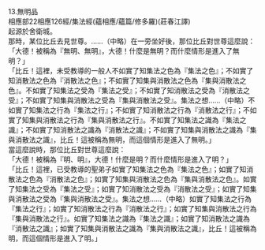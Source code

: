 13.無明品  
相應部22相應126經/集法經(蘊相應/蘊篇/修多羅)(莊春江譯)  
起源於舍衛城。  
那時，某位比丘去見世尊。……（中略）在一旁坐好後，那位比丘對世尊這麼說：  
「大德！被稱為『無明、無明』，大德！什麼是無明？而什麼情形是進入了無明？」  
「比丘！這裡，未受教導的一般人不如實了知集法之色為『集法之色』；不如實了知消散法之色為『消散法之色』；不如實了知集與消散法之色為『集與消散法之色』。不如實了知集法之受為『集法之受』；不如實了知消散法之受為『消散法之受』；不如實了知集與消散法之受為『集與消散法之受』。集法之想……（中略）不如實了知集法之行為『集法之行』；不如實了知消散法之行為『消散法之行』；不如實了知集與消散法之行為『集與消散法之行』。不如實了知集法之識為『集法之識』；不如實了知消散法之識為『消散法之識』；不如實了知集與消散法之識為『集與消散法之識』，比丘！這被稱為無明，而這個情形是進入了無明。」  
當這麼說時，那位比丘對世尊這麼說：  
「大德！被稱為『明、明』，大德！什麼是明？而什麼情形是進入了明？」  
「比丘！這裡，已受教導的聖弟子如實了知集法之色為『集法之色』；如實了知消散法之色為『消散法之色』；如實了知集與消散法之色為『集與消散法之色』。如實了知集法之受為『集法之受』；如實了知消散法之受為『消散法之受』；如實了知集與消散法之受為『集與消散法之受』。集法之想……（中略）如實了知集法之行為『集法之行』；如實了知消散法之行為『消散法之行』；如實了知集與消散法之行為『集與消散法之行』。如實了知集法之識為『集法之識』；如實了知消散法之識為『消散法之識』；如實了知集與消散法之識為『集與消散法之識』，比丘！這被稱為明，而這個情形是進入了明。」  
  
  
